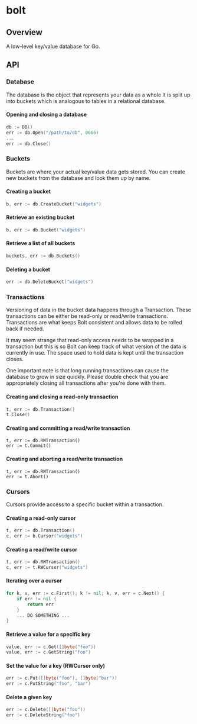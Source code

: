 bolt
====

## Overview

A low-level key/value database for Go.


## API

### Database

The database is the object that represents your data as a whole
It is split up into buckets which is analogous to tables in a relational database.

#### Opening and closing a database

```go
db := DB()
err := db.Open("/path/to/db", 0666)
...
err := db.Close()
```


### Buckets

Buckets are where your actual key/value data gets stored.
You can create new buckets from the database and look them up by name.

#### Creating a bucket

```go
b, err := db.CreateBucket("widgets")
```

#### Retrieve an existing bucket

```go
b, err := db.Bucket("widgets")
```

#### Retrieve a list of all buckets

```go
buckets, err := db.Buckets()
```

#### Deleting a bucket

```go
err := db.DeleteBucket("widgets")
```


### Transactions

Versioning of data in the bucket data happens through a Transaction.
These transactions can be either be read-only or read/write transactions.
Transactions are what keeps Bolt consistent and allows data to be rolled back if needed.

It may seem strange that read-only access needs to be wrapped in a transaction but this is so Bolt can keep track of what version of the data is currently in use.
The space used to hold data is kept until the transaction closes.

One important note is that long running transactions can cause the database to grow in size quickly.
Please double check that you are appropriately closing all transactions after you're done with them.

#### Creating and closing a read-only transaction

```go
t, err := db.Transaction()
t.Close()
```

#### Creating and committing a read/write transaction

```
t, err := db.RWTransaction()
err := t.Commit()
```

#### Creating and aborting a read/write transaction

```
t, err := db.RWTransaction()
err := t.Abort()
```


### Cursors

Cursors provide access to a specific bucket within a transaction.


#### Creating a read-only cursor

```go
t, err := db.Transaction()
c, err := b.Cursor("widgets")
```

#### Creating a read/write cursor

```go
t, err := db.RWTransaction()
c, err := t.RWCursor("widgets")
```

#### Iterating over a cursor

```go
for k, v, err := c.First(); k != nil; k, v, err = c.Next() {
	if err != nil {
		return err
	}
	... DO SOMETHING ...
}
```

#### Retrieve a value for a specific key

```go
value, err := c.Get([]byte("foo"))
value, err := c.GetString("foo")
```

#### Set the value for a key (RWCursor only)

```go
err := c.Put([]byte("foo"), []byte("bar"))
err := c.PutString("foo", "bar")
```

#### Delete a given key

```go
err := c.Delete([]byte("foo"))
err := c.DeleteString("foo")
```

